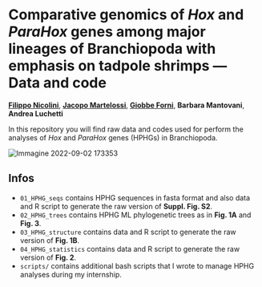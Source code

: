 # Comparative genomics of *Hox* and *ParaHox* genes among major lineages of Branchiopoda with emphasis on tadpole shrimps — Data and code
**[Filippo Nicolini](https://linktr.ee/filo.nico/)**, **[Jacopo Martelossi](https://github.com/jacopoM28/)**, **[Giobbe Forni](https://github.com/for-giobbe/)**, **Barbara Mantovani**, **Andrea Luchetti**

In this repository you will find raw data and codes used for perform the analyses of *Hox* and *ParaHox* genes (HPHGs) in Branchiopoda.

![Immagine 2022-09-02 173353](https://user-images.githubusercontent.com/72141380/188184557-dcbc7ce9-8222-4362-9dca-87f2d16e1952.png)

## Infos
- <code>01_HPHG_seqs</code> contains HPHG sequences in fasta format and also data and R script to generate the raw version of **Suppl. Fig. S2**.
- <code>02_HPHG_trees</code> contains HPHG ML phylogenetic trees as in **Fig. 1A** and **Fig. 3**.
- <code>03_HPHG_structure</code> contains data and R script to generate the raw version of **Fig. 1B**.
- <code>04_HPHG_statistics</code> contains data and R script to generate the raw version of **Fig. 2**.
- <code>scripts/</code> contains additional bash scripts that I wrote to manage HPHG analyses during my internship.
